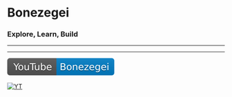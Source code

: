 # Bonezegei
### Explore, Learn, Build 

***
***
[![YT](resources/YTBadge.svg)](https://youtube.com/channel/UCZRRuP-U0oWVoQA5-WmQbtA)

[![YT](https://img.shields.io/badge/Bonezegei-Jofel_Batutay-blue)](https://youtube.com/channel/UCZRRuP-U0oWVoQA5-WmQbtA)

